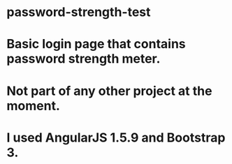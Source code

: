 # password-strength-test
# Basic login page that contains password strength meter.
# Not part of any other project at the moment.
# I used AngularJS 1.5.9 and Bootstrap 3.
